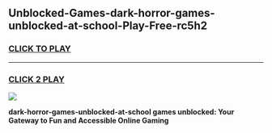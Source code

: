 
## Unblocked-Games-dark-horror-games-unblocked-at-school-Play-Free-rc5h2
<h3>
<a href="https://premium76.site?title=dark-horror-games-unblocked-at-school&ref=18A">CLICK TO PLAY</a></h3>
<hr>

<h3>
<a href="https://premium76.site?title=dark-horror-games-unblocked-at-school&ref=18A">CLICK 2 PLAY</a>
  
</h3>

<a href="https://premium76.site?title=dark-horror-games-unblocked-at-school&ref=18A"><img src="https://clearcache.store/games.png"></a>


**dark-horror-games-unblocked-at-school games unblocked: Your Gateway to Fun and Accessible Online Gaming**
